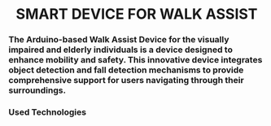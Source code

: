 <h1 align="center">SMART DEVICE FOR WALK ASSIST</h1>
<h3 align="left">The Arduino-based Walk Assist Device for the visually impaired and elderly individuals is a device designed to enhance mobility and safety. This innovative device integrates object detection and fall detection mechanisms to provide comprehensive support for users navigating through their surroundings. </h3> 
<h3 align="left" > Used Technologies</h3>